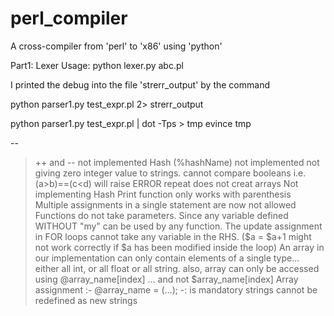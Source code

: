 # perl_compiler
A cross-compiler from 'perl' to 'x86' using 'python'

Part1: Lexer Usage: python lexer.py abc.pl


I printed the debug into the file 'strerr_output' by the command

python parser1.py test_expr.pl 2> strerr_output

python parser1.py test_expr.pl | dot -Tps > tmp
evince tmp


-- 
> ++ and -- not implemented
> Hash (%hashName) not implemented
> not giving zero integer value to strings. 
> cannot compare booleans 
	i.e. (a>b)==(c<d) will raise ERROR
> repeat does not creat arrays
> Not implementing Hash
> Print function only works with parenthesis
> Multiple assignments in a single statement are now not allowed
> Functions do not take parameters. Since any variable defined WITHOUT "my" can be used by any function.
> The update assignment in FOR loops cannot take any variable in the RHS. ($a = $a+1 might not work correctly if $a has been modified inside the loop)
> An array in our implementation can only contain elements of a single type... either all int, or all float or all string.
> also, array can only be accessed using @array_name[index] ... and not $array_name[index]
> Array assignment :-   @array_name = (...);   -: is mandatory
>strings cannot be redefined as new strings